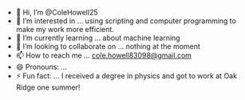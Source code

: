 - 👋 Hi, I’m @ColeHowell25
- 👀 I’m interested in ... using scripting and computer programming to make my work more efficient.
- 🌱 I’m currently learning ... about machine learning
- 💞️ I’m looking to collaborate on ... nothing at the moment
- 📫 How to reach me ... cole.howell83098@gmail.com
- 😄 Pronouns: ...
- ⚡ Fun fact: ... I received a degree in physics and got to work at Oak Ridge one summer!

<!---
ColeHowell25/ColeHowell25 is a ✨ special ✨ repository because its `README.md` (this file) appears on your GitHub profile.
You can click the Preview link to take a look at your changes.
--->
